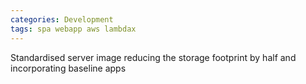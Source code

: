 ```yaml
---
categories: Development
tags: spa webapp aws lambdax
---
```


Standardised server image reducing the storage footprint by half and incorporating baseline apps






